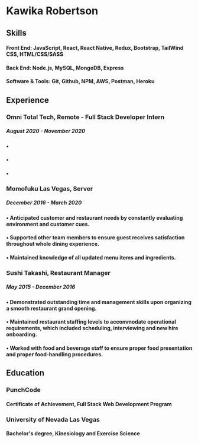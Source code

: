 <!--
**kawikarob/kawikarob** is a ✨ _special_ ✨ repository because its `README.md` (this file) appears on your GitHub profile.

Here are some ideas to get you started:

- 🔭 I’m currently working on ...
- 🌱 I’m currently learning ...
- 👯 I’m looking to collaborate on ...
- 🤔 I’m looking for help with ...
- 💬 Ask me about ...
- 📫 How to reach me: ...
- 😄 Pronouns: ...
- ⚡ Fun fact: ...
-->

# Kawika Robertson

## Skills 

#### Front End: JavaScript, React, React Native, Redux, Bootstrap, TailWind CSS, HTML/CSS/SASS
#### Back End: Node.js, MySQL, MongoDB, Express 
#### Software & Tools: Git, Github, NPM, AWS, Postman, Heroku


## Experience

### Omni Total Tech, Remote - Full Stack Developer Intern
##### August 2020 - November 2020
#### 
####  • 
####  • 
####  • 

### Momofuku Las Vegas, Server
##### December 2016 - March 2020
#### • Anticipated customer and restaurant needs by constantly evaluating environment and customer cues.
#### • Supported other team members to ensure guest receives satisfaction throughout whole dining experience.
#### • Maintained knowledge of all updated menu items and ingredients.

### Sushi Takashi, Restaurant Manager
##### May 2015 - December 2016
#### • Demonstrated outstanding time and management skills upon organizing a smooth restaurant grand opening.
#### • Maintained restaurant staffing levels to accommodate operational requirements, which included scheduling, interviewing and new hire onboarding.
#### • Worked with food and beverage staff to ensure proper food presentation and proper food-handling procedures.

## Education
### PunchCode 
#### Certificate of Achievement, Full Stack Web Development Program
### University of Nevada Las Vegas
#### Bachelor's degree, Kinesiology and Exercise Science
